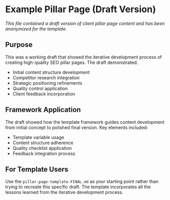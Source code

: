 # Example Pillar Page (Draft Version)

*This file contained a draft version of client pillar page content and has been anonymized for the template.*

## Purpose
This was a working draft that showed the iterative development process of creating high-quality SEO pillar pages. The draft demonstrated:

- Initial content structure development
- Competitor research integration
- Strategic positioning refinements  
- Quality control application
- Client feedback incorporation

## Framework Application
The draft showed how the template framework guides content development from initial concept to polished final version. Key elements included:

- Template variable usage
- Content structure adherence
- Quality checklist application
- Feedback integration process

## For Template Users
Use the `pillar-page-template-FINAL.md` as your starting point rather than trying to recreate this specific draft. The template incorporates all the lessons learned from the iterative development process.